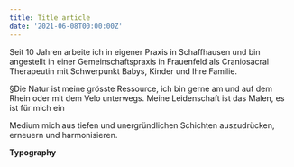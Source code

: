 ```yaml
---
title: Title article
date: '2021-06-08T00:00:00Z'
---
```


Seit 10 Jahren arbeite ich in eigener Praxis in Schaffhausen und bin angestellt in einer Gemeinschaftspraxis in Frauenfeld als Craniosacral Therapeutin mit Schwerpunkt Babys, Kinder und Ihre Familie.

§Die Natur ist meine grösste Ressource, ich bin gerne am und auf dem Rhein oder mit dem Velo unterwegs. Meine Leidenschaft ist das Malen, es ist für mich ein

Medium mich aus tiefen und unergründlichen Schichten auszudrücken, erneuern und harmonisieren.

**Typography**
